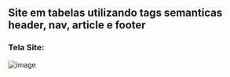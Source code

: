 <h2>Site em tabelas utilizando tags semanticas header, nav, article e footer </h2>

<h3>Tela Site:</h3>

<img>![image](https://github.com/gabrielarebeca/Desafio_TabelasSemanticas/assets/110422932/daa6bdbb-c469-4592-9d85-922d4b204632)
